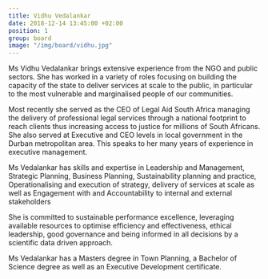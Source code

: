 ```yaml
---
title: Vidhu Vedalankar
date: 2018-12-14 13:45:00 +02:00
position: 1
group: board
image: "/img/board/vidhu.jpg"
---
```


Ms Vidhu Vedalankar brings extensive experience from the NGO and public sectors. She has worked in a variety of roles focusing on building the capacity of the state to deliver services at scale to the public, in particular to the most vulnerable and marginalised people of our communities.

Most recently she served as the CEO of Legal Aid South Africa managing the delivery of professional legal services through a national footprint to reach clients thus increasing access to justice for millions of South Africans. She also served at Executive and CEO levels in local government in the Durban metropolitan area. This speaks to her many years of experience in executive management.

Ms Vedalankar has skills and expertise in Leadership and Management, Strategic Planning, Business Planning, Sustainability planning and practice, Operationalising and execution of strategy, delivery of services at scale as well as Engagement with and Accountability to internal and external stakeholders

She is committed to sustainable performance excellence, leveraging available resources to optimise efficiency and effectiveness, ethical leadership, good governance and being informed in all decisions by a scientific data driven approach.

Ms Vedalankar has a Masters degree in Town Planning, a Bachelor of Science degree as well as an Executive Development certificate.
